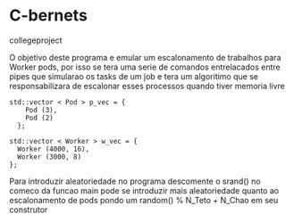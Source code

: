 # C-bernets
collegeproject

O objetivo deste programa e emular um escalonamento de trabalhos para Worker pods, 
por isso se tera uma serie de comandos entrelacados entre pipes que simularao os tasks de um job
e tera um algoritimo que se responsabilizara de escalonar esses processos quando tiver memoria livre
```
std::vector < Pod > p_vec = {
    Pod (3),
    Pod (2)
  };

std::vector < Worker > w_vec = {
  Worker (4000, 16),
  Worker (3000, 8)
};
```
Para introduzir aleatoriedade no programa descomente o srand() no comeco da funcao main
pode se introduzir mais aleatoriedade quanto ao escalonamento de pods pondo um 
random() % N_Teto + N_Chao em seu construtor
